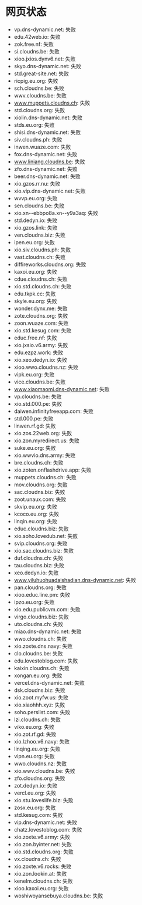 # 网页状态
- vp.dns-dynamic.net: 失败
- edu.42web.io: 失败
- zok.free.nf: 失败
- si.cloudns.be: 失败
- xioo.jxios.dynv6.net: 失败
- skyo.dns-dynamic.net: 失败
- std.great-site.net: 失败
- ricpig.eu.org: 失败
- sch.cloudns.be: 失败
- wwv.cloudns.be: 失败
- www.muppets.cloudns.ch: 失败
- std.cloudns.org: 失败
- xiolin.dns-dynamic.net: 失败
- stds.eu.org: 失败
- shisi.dns-dynamic.net: 失败
- siv.cloudns.ph: 失败
- inwen.wuaze.com: 失败
- fox.dns-dynamic.net: 失败
- www.liniang.cloudns.be: 失败
- zfo.dns-dynamic.net: 失败
- beer.dns-dynamic.net: 失败
- xio.gzos.rr.nu: 失败
- xio.vip.dns-dynamic.net: 失败
- wvvp.eu.org: 失败
- sen.cloudns.be: 失败
- xio.xn--ebbpo8a.xn--y9a3aq: 失败
- std.dedyn.io: 失败
- xio.gzos.link: 失败
- ven.cloudns.biz: 失败
- ipen.eu.org: 失败
- xio.siv.cloudns.ph: 失败
- vast.cloudns.ch: 失败
- diffireworks.cloudns.org: 失败
- kaxoi.eu.org: 失败
- cdue.cloudns.ch: 失败
- xio.std.cloudns.ch: 失败
- edu.tkpk.cc: 失败
- skyle.eu.org: 失败
- wonder.dynx.me: 失败
- zote.cloudns.org: 失败
- zoon.wuaze.com: 失败
- xio.std.kesug.com: 失败
- educ.free.nf: 失败
- xio.jxsio.v6.army: 失败
- edu.ezpz.work: 失败
- xio.xeo.dedyn.io: 失败
- xioo.wwo.cloudns.nz: 失败
- vipk.eu.org: 失败
- vice.cloudns.be: 失败
- www.xiaomaomi.dns-dynamic.net: 失败
- vp.cloudns.be: 失败
- xio.std.000.pe: 失败
- daiwen.infinityfreeapp.com: 失败
- std.000.pe: 失败
- linwen.rf.gd: 失败
- xio.zos.22web.org: 失败
- xio.zon.myredirect.us: 失败
- suke.eu.org: 失败
- xio.wwvio.dns.army: 失败
- bre.cloudns.ch: 失败
- xio.zoten.onflashdrive.app: 失败
- muppets.cloudns.ch: 失败
- mov.cloudns.org: 失败
- sac.cloudns.biz: 失败
- zoot.unaux.com: 失败
- skvip.eu.org: 失败
- kcoco.eu.org: 失败
- linqin.eu.org: 失败
- educ.cloudns.biz: 失败
- xio.soho.lovedub.net: 失败
- svip.cloudns.org: 失败
- xio.sac.cloudns.biz: 失败
- duf.cloudns.ch: 失败
- tau.cloudns.biz: 失败
- xeo.dedyn.io: 失败
- www.yiluhuohuadaishadian.dns-dynamic.net: 失败
- pan.cloudns.org: 失败
- xioo.educ.line.pm: 失败
- ipzo.eu.org: 失败
- xio.edu.publicvm.com: 失败
- virgo.cloudns.biz: 失败
- uto.cloudns.ch: 失败
- miao.dns-dynamic.net: 失败
- wwo.cloudns.ch: 失败
- xio.zoxte.dns.navy: 失败
- clo.cloudns.be: 失败
- edu.lovestoblog.com: 失败
- kaixin.cloudns.ch: 失败
- xongan.eu.org: 失败
- vercel.dns-dynamic.net: 失败
- dsk.cloudns.biz: 失败
- xio.zoot.myfw.us: 失败
- xio.xiaohhh.xyz: 失败
- soho.perslist.com: 失败
- lzi.cloudns.ch: 失败
- viko.eu.org: 失败
- xio.zot.rf.gd: 失败
- xio.lzhoo.v6.navy: 失败
- linqing.eu.org: 失败
- vipn.eu.org: 失败
- wwo.cloudns.nz: 失败
- xio.wwv.cloudns.be: 失败
- zfo.cloudns.org: 失败
- zot.dedyn.io: 失败
- vercl.eu.org: 失败
- xio.stu.loveslife.biz: 失败
- zosx.eu.org: 失败
- std.kesug.com: 失败
- vip.dns-dynamic.net: 失败
- chatz.lovestoblog.com: 失败
- xio.zoxte.v6.army: 失败
- xio.zon.byinter.net: 失败
- xio.std.cloudns.org: 失败
- vx.cloudns.ch: 失败
- xio.zoxte.v6.rocks: 失败
- xio.zon.lookin.at: 失败
- kenelm.cloudns.ch: 失败
- xioo.kaxoi.eu.org: 失败
- woshiwoyansebuya.cloudns.be: 失败
